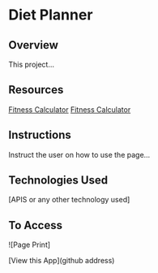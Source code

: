# Diet Planner

## Overview

This project...

## Resources

[Fitness Calculator](https://rapidapi.com/malaaddincelik/api/fitness-calculator)
[Fitness Calculator](https://rapidapi.com/malaaddincelik/api/fitness-calculator)

## Instructions

Instruct the user on how to use the page...

## Technologies Used

[APIS or any other technology used]

## To Access

![Page Print]

[View this  App](github address)